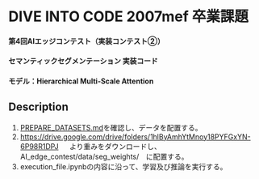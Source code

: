 # DIVE INTO CODE 2007mef 卒業課題
#### 第4回AIエッジコンテスト（実装コンテスト②）
#### セマンティックセグメンテーション 実装コード
#### モデル：Hierarchical Multi-Scale Attention


## Description
1. [PREPARE_DATASETS.md](https://github.com/hideyuki-takahashi-s13/AI_edge_contest/blob/main/PREPARE_DATASETS.md)を確認し、データを配置する。
2. https://drive.google.com/drive/folders/1hlByAmhYtMnoy18PYFGxYN-6P98R1DPJ
　 より重みをダウンロードし、AI_edge_contest/data/seg_weights/　に配置する。
3. execution_file.ipynbの内容に沿って、学習及び推論を実行する。
